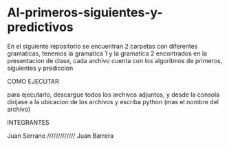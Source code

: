 # Al-primeros-siguientes-y-predictivos
En el siguiente repositorio se encuentran 2 carpetas con diferentes gramaticas, tenemos la gramatica 1 y la gramatica 2 encontrados en la presentacion de clase, cada archivo cuenta con los algoritmos de primeros, siguientes y prediccion


COMO EJECUTAR

para ejecutarlo, descargue todos los archivos adjuntos, y desde la consola dirijase a la ubicacion de los archivos y escriba python (mas el nombre del archivo)

INTEGRANTES

Juan Serrano
/////////////
Juan Barrera
